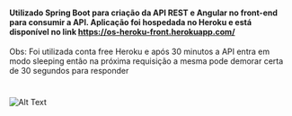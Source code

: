 #### Utilizado Spring Boot para criação da API REST e Angular no front-end para consumir a API. Aplicação foi hospedada no Heroku e está disponível no link https://os-heroku-front.herokuapp.com/

Obs: Foi utilizada conta free Heroku e após 30 minutos a API entra em modo sleeping então na próxima requisição a mesma pode demorar certa de 30 segundos para responder
#

![Alt Text](http://g.recordit.co/vzd1WbOqMI.gif)
